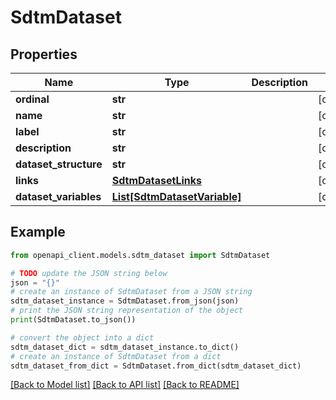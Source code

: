 # SdtmDataset


## Properties

Name | Type | Description | Notes
------------ | ------------- | ------------- | -------------
**ordinal** | **str** |  | [optional] 
**name** | **str** |  | [optional] 
**label** | **str** |  | [optional] 
**description** | **str** |  | [optional] 
**dataset_structure** | **str** |  | [optional] 
**links** | [**SdtmDatasetLinks**](SdtmDatasetLinks.md) |  | [optional] 
**dataset_variables** | [**List[SdtmDatasetVariable]**](SdtmDatasetVariable.md) |  | [optional] 

## Example

```python
from openapi_client.models.sdtm_dataset import SdtmDataset

# TODO update the JSON string below
json = "{}"
# create an instance of SdtmDataset from a JSON string
sdtm_dataset_instance = SdtmDataset.from_json(json)
# print the JSON string representation of the object
print(SdtmDataset.to_json())

# convert the object into a dict
sdtm_dataset_dict = sdtm_dataset_instance.to_dict()
# create an instance of SdtmDataset from a dict
sdtm_dataset_from_dict = SdtmDataset.from_dict(sdtm_dataset_dict)
```
[[Back to Model list]](../README.md#documentation-for-models) [[Back to API list]](../README.md#documentation-for-api-endpoints) [[Back to README]](../README.md)


